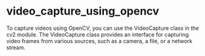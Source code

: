 # video_capture_using_opencv
To capture videos using OpenCV, you can use the VideoCapture class in the cv2 module. The VideoCapture class provides an interface for capturing video frames from various sources, such as a camera, a file, or a network stream.
